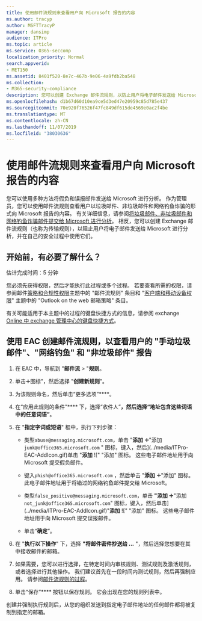 ```yaml
---
title: 使用邮件流规则来查看用户向 Microsoft 报告的内容
ms.author: tracyp
author: MSFTTracyP
manager: dansimp
audience: ITPro
ms.topic: article
ms.service: O365-seccomp
localization_priority: Normal
search.appverid:
- MET150
ms.assetid: 8401f520-8e7c-467b-9e06-4a9fdb2ba548
ms.collection:
- M365-security-compliance
description: 您可以创建 Exchange 邮件流规则，以防止用户将电子邮件发送给 Microsoft 进行分析并在自己的安全过程中使用它们。
ms.openlocfilehash: d1b67d60d10ea9ce5d3ed47e20959c85d785e437
ms.sourcegitcommit: 70e920f76526f47fc849df615de4569e0ac2f4be
ms.translationtype: MT
ms.contentlocale: zh-CN
ms.lasthandoff: 11/07/2019
ms.locfileid: "38030636"
---
```

# <a name="use-mail-flow-rules-to-see-what-your-users-are-reporting-to-microsoft"></a>使用邮件流规则来查看用户向 Microsoft 报告的内容

您可以使用多种方法将假负和误报邮件发送给 Microsoft 进行分析。 作为管理员，您可以使用邮件流规则查看用户以垃圾邮件、非垃圾邮件和网络钓鱼诈骗的形式向 Microsoft 报告的内容。 有关详细信息，请参阅[将垃圾邮件、非垃圾邮件和网络钓鱼诈骗邮件提交给 Microsoft 进行分析](submit-spam-non-spam-and-phishing-scam-messages-to-microsoft-for-analysis.md)。 相反，您可以创建 Exchange 邮件流规则（也称为传输规则），以阻止用户将电子邮件发送给 Microsoft 进行分析，并在自己的安全过程中使用它们。

## <a name="what-do-you-need-to-know-before-you-begin"></a>开始前，有必要了解什么？

估计完成时间：5 分钟

您必须先获得权限，然后才能执行此过程或多个过程。 若要查看所需的权限，请参阅邮件[策略和合规性权限](https://technet.microsoft.com/library/ec4d3b9f-b85a-4cb9-95f5-6fc149c3899b.aspx)主题中的 "邮件流规则" 条目和 "[客户端和移动设备权限](https://technet.microsoft.com/library/57eca42a-5a7f-4c65-89f0-7a84f2dbea19.aspx)" 主题中的 "Outlook on the web 邮箱策略" 条目。

有关可能适用于本主题中的过程的键盘快捷方式的信息，请参阅 exchange [Online 中 exchange 管理中心的键盘快捷方式](https://docs.microsoft.com/Exchange/accessibility/keyboard-shortcuts-in-admin-center)。

## <a name="use-the-eac-to-create-a-mail-flow-rule-to-view-users-manual-junk-phishing-and-not-junk-reports"></a>使用 EAC 创建邮件流规则，以查看用户的 "手动垃圾邮件"、"网络钓鱼" 和 "非垃圾邮件" 报告

1. 在 EAC 中，导航到 "**邮件流** \> "**规则**。

2. 单击!["添加](../media/ITPro-EAC-AddIcon.gif)图标"，然后选择 "**创建新规则**"。

3. 为该规则命名，然后单击“更多选项”****。

4. 在“应用此规则的条件”**** 下，选择“收件人”****，然后选择“地址包含这些词语中的任意词语”****。

5. 在 "**指定字词或短语**" 框中，执行下列步骤：

   - 类型`abuse@messaging.microsoft.com`，单击 "**添加** !["](../media/ITPro-EAC-AddIcon.gif)"添加`junk@office365.microsoft.com` " 图标，键入，然后](../media/ITPro-EAC-AddIcon.gif)单击 "**添加** ![" "添加" 图标。 这些电子邮件地址用于向 Microsoft 提交假负邮件。

   - 键入`phish@office365.microsoft.com` ，然后单击 "**添加** !["](../media/ITPro-EAC-AddIcon.gif)"添加" 图标。 此电子邮件地址用于将错过的网络钓鱼邮件提交给 Microsoft。

   - 类型`false_positive@messaging.microsoft.com`，单击 **"添加** !["](../media/ITPro-EAC-AddIcon.gif)"添加`not_junk@office365.microsoft.com`" 图标，键入，然后单击](../media/ITPro-EAC-AddIcon.gif)"**添加** ![" "添加" 图标。 这些电子邮件地址用于向 Microsoft 提交误报邮件。

   - 单击“**确定**”。

6. 在 "**执行以下操作**" 下，选择 **"将邮件密件抄送给 ...** "，然后选择您想要在其中接收邮件的邮箱。

7. 如果需要，您可以进行选择，在特定时间内审核规则、测试规则及激活规则，或者选择进行其他操作。 我们建议首先在一段时间内测试规则，然后再强制应用。 请参阅[邮件流规则的过程](https://docs.microsoft.com/Exchange/policy-and-compliance/mail-flow-rules/mail-flow-rule-procedures)。

8. 单击“保存”**** 按钮以保存规则。 它会出现在您的规则列表中。

创建并强制执行规则后，从您的组织发送到指定电子邮件地址的任何邮件都将被复制到指定的邮箱。
